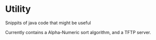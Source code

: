 Utility
=======

Snippits of java code that might be useful

Currently contains a Alpha-Numeric sort algorithm, and a TFTP server.
